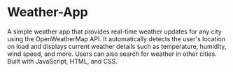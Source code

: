 # Weather-App
A simple weather app that provides real-time weather updates for any city using the OpenWeatherMap API. It automatically detects the user's location on load and displays current weather details such as temperature, humidity, wind speed, and more. Users can also search for weather in other cities. Built with JavaScript, HTML, and CSS.
